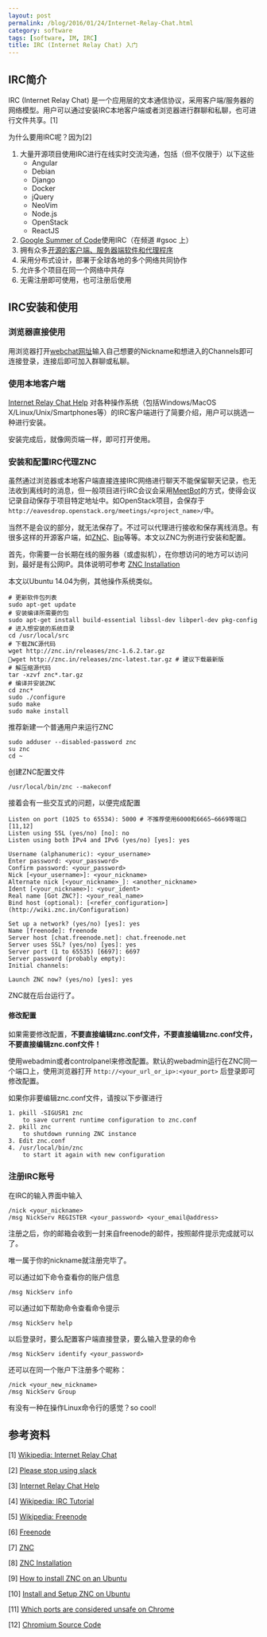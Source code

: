 ```yaml
---
layout: post
permalink: /blog/2016/01/24/Internet-Relay-Chat.html
category: software
tags: [software, IM, IRC]
title: IRC (Internet Relay Chat) 入门
---
```


## IRC简介

IRC (Internet Relay Chat) 是一个应用层的文本通信协议，采用客户端/服务器的网络模型。用户可以通过安装IRC本地客户端或者浏览器进行群聊和私聊，也可进行文件共享。[1]

为什么要用IRC呢？因为[2]

1. 大量开源项目使用IRC进行在线实时交流沟通，包括（但不仅限于）以下这些
	* Angular
	* Debian
	* Django
	* Docker
	* jQuery
	* NeoVim
	* Node.js
	* OpenStack
	* ReactJS
2. [Google Summer of Code](https://developers.google.com/open-source/gsoc/resources/irc)使用IRC（在频道 #gsoc 上）
3. 拥有众多[开源的客户端、服务器端软件和代理程序](https://github.com/search?o=desc&q=irc&s=stars&type=Repositories&utf8=%E2%9C%93)
4. 采用分布式设计，部署于全球各地的多个网络共同协作
5. 允许多个项目在同一个网络中共存
6. 无需注册即可使用，也可注册后使用

## IRC安装和使用

### 浏览器直接使用

用浏览器打开[webchat网址](http://webchat.freenode.net/)输入自己想要的Nickname和想进入的Channels即可连接登录，连接后即可加入群聊或私聊。

### 使用本地客户端

[Internet Relay Chat Help](http://www.irchelp.org/) 对各种操作系统（包括Windows/MacOS X/Linux/Unix/Smartphones等）的IRC客户端进行了简要介绍，用户可以挑选一种进行安装。

安装完成后，就像网页端一样，即可打开使用。

### 安装和配置IRC代理ZNC

虽然通过浏览器或本地客户端直接连接IRC网络进行聊天不能保留聊天记录，也无法收到离线时的消息，但一般项目进行IRC会议会采用[MeetBot](https://wiki.debian.org/MeetBot)的方式，使得会议记录自动保存于项目特定地址中。如OpenStack项目，会保存于`http://eavesdrop.openstack.org/meetings/<project_name>/`中。

当然不是会议的部分，就无法保存了。不过可以代理进行接收和保存离线消息。有很多这样的开源客户端，如[ZNC](http://wiki.znc.in/ZNC)、[Bip](https://bip.milkypond.org/)等等。本文以ZNC为例进行安装和配置。

首先，你需要一台长期在线的服务器（或虚拟机），在你想访问的地方可以访问到，最好是有公网IP。具体说明可参考 [ZNC Installation](http://wiki.znc.in/Installation)

本文以Ubuntu 14.04为例，其他操作系统类似。

	# 更新软件包列表
	sudo apt-get update
	# 安装编译所需要的包
	sudo apt-get install build-essential libssl-dev libperl-dev pkg-config
	# 进入想安装的系统目录
	cd /usr/local/src
	# 下载ZNC源代码
	wget http://znc.in/releases/znc-1.6.2.tar.gz
	wget http://znc.in/releases/znc-latest.tar.gz # 建议下载最新版
	# 解压缩源代码
	tar -xzvf znc*.tar.gz
	# 编译并安装ZNC
	cd znc*
	sudo ./configure
	sudo make
	sudo make install

推荐新建一个普通用户来运行ZNC

	sudo adduser --disabled-password znc
	su znc
	cd ~

创建ZNC配置文件

	/usr/local/bin/znc --makeconf

接着会有一些交互式的问题，以便完成配置

	Listen on port (1025 to 65534): 5000 # 不推荐使用6000和6665~6669等端口[11,12]
	Listen using SSL (yes/no) [no]: no
	Listen using both IPv4 and IPv6 (yes/no) [yes]: yes

	Username (alphanumeric): <your_username>
	Enter password: <your_password>
	Confirm password: <your_password>
	Nick [<your_username>]: <your_nickname>
	Alternate nick [<your_nickname>_]: <another_nickname>
	Ident [<your_nickname>]: <your_ident>
	Real name [Got ZNC?]: <your_real_name>
	Bind host (optional): [<refer_configuration>](http://wiki.znc.in/Configuration)

	Set up a network? (yes/no) [yes]: yes
	Name [freenode]: freenode
	Server host [chat.freenode.net]: chat.freenode.net
	Server uses SSL? (yes/no) [yes]: yes
	Server port (1 to 65535) [6697]: 6697
	Server password (probably empty):
	Initial channels:

	Launch ZNC now? (yes/no) [yes]: yes

ZNC就在后台运行了。

#### 修改配置

如果需要修改配置，**不要直接编辑znc.conf文件，不要直接编辑znc.conf文件，不要直接编辑znc.conf文件！**

使用webadmin或者controlpanel来修改配置。默认的webadmin运行在ZNC同一个端口上，使用浏览器打开 `http://<your_url_or_ip>:<your_port>` 后登录即可修改配置。

如果你非要编辑znc.conf文件，请按以下步骤进行

	1. pkill -SIGUSR1 znc
		to save current runtime configuration to znc.conf
	2. pkill znc
		to shutdown running ZNC instance
	3. Edit znc.conf
	4. /usr/local/bin/znc
		to start it again with new configuration

### 注册IRC账号

在IRC的输入界面中输入

	/nick <your_nickname>
	/msg NickServ REGISTER <your_password> <your_email@address>

注册之后，你的邮箱会收到一封来自freenode的邮件，按照邮件提示完成就可以了。

唯一属于你的nickname就注册完毕了。

可以通过如下命令查看你的账户信息

	/msg NickServ info

可以通过如下帮助命令查看命令提示

	/msg NickServ help

以后登录时，要么配置客户端直接登录，要么输入登录的命令

	/msg NickServ identify <your_password>

还可以在同一个账户下注册多个昵称：

	/nick <your_new_nickname>
	/msg NickServ Group

有没有一种在操作Linux命令行的感觉？so cool!

## 参考资料
[1] [Wikipedia: Internet Relay Chat](https://en.wikipedia.org/wiki/Internet_Relay_Chat)

[2] [Please stop using slack](https://drewdevault.com/2015/11/01/Please-stop-using-slack.html)

[3] [Internet Relay Chat Help](http://www.irchelp.org/)

[4] [Wikipedia: IRC Tutorial](https://en.wikipedia.org/wiki/Wikipedia:IRC/Tutorial)

[5] [Wikipedia: Freenode](https://en.wikipedia.org/wiki/Freenode)

[6] [Freenode](http://freenode.net/)

[7] [ZNC](http://wiki.znc.in/ZNC)

[8] [ZNC Installation](http://wiki.znc.in/Installation)

[9] [How to install ZNC on an Ubuntu](https://www.digitalocean.com/community/tutorials/how-to-install-znc-an-irc-bouncer-on-an-ubuntu-vps)

[10] [Install and Setup ZNC on Ubuntu](https://www.vultr.com/docs/install-and-setup-znc-on-ubuntu)

[11] [Which ports are considered unsafe on Chrome](http://superuser.com/questions/188058/which-ports-are-considered-unsafe-on-chrome)

[12] [Chromium Source Code](https://src.chromium.org/viewvc/chrome/trunk/src/net/base/net_util.cc)
